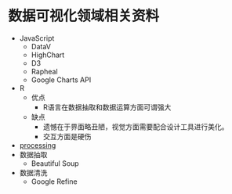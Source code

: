 数据可视化领域相关资料
======================

- JavaScript
  - DataV
  - HighChart
  - D3
  - Rapheal
  - Google Charts API
- R
  - 优点
     - R语言在数据抽取和数据运算方面可谓强大
  - 缺点
     - 遗憾在于界面略丑陋，视觉方面需要配合设计工具进行美化。
     - 交互方面是硬伤
- [processing](http://processing.org)
- 数据抽取
  - Beautiful Soup
- 数据清洗
  - Google Refine
